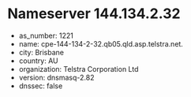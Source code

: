 # Nameserver 144.134.2.32

* as_number: 1221
* name: cpe-144-134-2-32.qb05.qld.asp.telstra.net.
* city: Brisbane
* country: AU
* organization: Telstra Corporation Ltd
* version: dnsmasq-2.82
* dnssec: false
